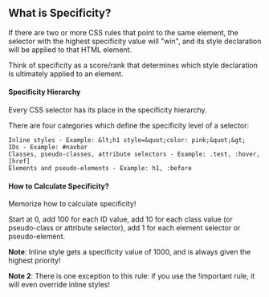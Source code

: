 ## What is Specificity?

If there are two or more CSS rules that point to the same element, the selector with the highest specificity value will "win", and its style declaration will be applied to that HTML element.

Think of specificity as a score/rank that determines which style declaration is ultimately applied to an element.

#### Specificity Hierarchy

Every CSS selector has its place in the specificity hierarchy.

There are four categories which define the specificity level of a selector:

    Inline styles - Example: &lt;h1 style=&quot;color: pink;&quot;&gt;
    IDs - Example: #navbar
    Classes, pseudo-classes, attribute selectors - Example: .test, :hover, [href]
    Elements and pseudo-elements - Example: h1, :before

#### How to Calculate Specificity?

Memorize how to calculate specificity!

Start at 0, add 100 for each ID value, add 10 for each class value (or pseudo-class or attribute selector), add 1 for each element selector or pseudo-element.

__Note__: Inline style gets a specificity value of 1000, and is always given the highest priority!

__Note 2__: There is one exception to this rule: if you use the !important rule, it will even override inline styles!
